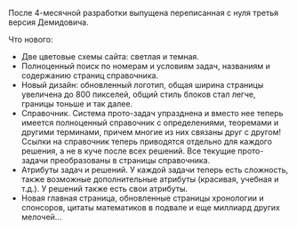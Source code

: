 После 4-месячной разработки выпущена переписанная с нуля третья версия Демидовича.

Что нового:

* Две цветовые схемы сайта: светлая и темная.
* Полноценный поиск по номерам и условиям задач, названиям и содержанию страниц справочника.
* Новый дизайн: обновленный логотип, общая ширина страницы увеличена до 800 пикселей, общий стиль блоков стал легче, границы тоньше и так далее.
* Справочник. Система прото-задач упразднена и вместо нее теперь имеется полноценный справочник с определениями, теоремами и другими терминами, причем многие из них связаны друг с другом! Ссылки на справочник теперь приводятся отдельно для каждого решения, а не в куче после всех решений. Все текущие прото-задачи преобразованы в страницы справочника.
* Атрибуты задач и решений. У каждой задачи теперь есть сложность, также возможные дополнительные атрибуты (красивая, учебная и т.д.). У решений также есть свои атрибуты.
* Новая главная страница, обновленные страницы хронологии и спонсоров, цитаты математиков в подвале и еще миллиард других мелочей...
